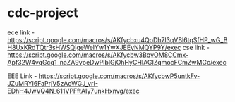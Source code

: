 # cdc-project

ece link - https://script.google.com/macros/s/AKfycbxu4QoDh7l3qVBl6tqSfHP_wG_BH8UxKRdTQtr3sHWSQIgeWelYw1YwXJEEyNMQYP9Y/exec
cse link - https://script.google.com/macros/s/AKfycbw3BqvOM8CCmx-Apf32W4vqGcq1_naZA9vpeDwPIblGjOhHyCHIAGIZqmocFCmZwMGc/exec

EEE Link - https://script.google.com/macros/s/AKfycbwP5untkFv-JZuMRYI6FaPrjV5zAoWGJ_vrI-EDhH4JwVQ4N_611VPFftAIy7unkHxnvg/exec
